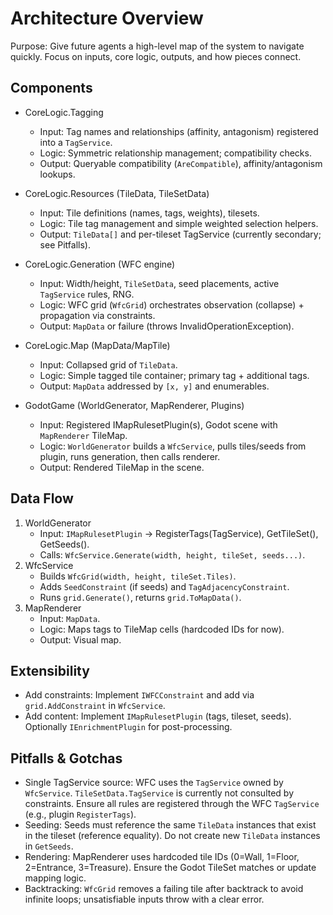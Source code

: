 # Architecture Overview

Purpose: Give future agents a high-level map of the system to navigate quickly. Focus on inputs, core logic, outputs, and how pieces connect.

## Components

- CoreLogic.Tagging
  - Input: Tag names and relationships (affinity, antagonism) registered into a `TagService`.
  - Logic: Symmetric relationship management; compatibility checks.
  - Output: Queryable compatibility (`AreCompatible`), affinity/antagonism lookups.

- CoreLogic.Resources (TileData, TileSetData)
  - Input: Tile definitions (names, tags, weights), tilesets.
  - Logic: Tile tag management and simple weighted selection helpers.
  - Output: `TileData[]` and per-tileset TagService (currently secondary; see Pitfalls).

- CoreLogic.Generation (WFC engine)
  - Input: Width/height, `TileSetData`, seed placements, active `TagService` rules, RNG.
  - Logic: WFC grid (`WfcGrid`) orchestrates observation (collapse) + propagation via constraints.
  - Output: `MapData` or failure (throws InvalidOperationException).

- CoreLogic.Map (MapData/MapTile)
  - Input: Collapsed grid of `TileData`.
  - Logic: Simple tagged tile container; primary tag + additional tags.
  - Output: `MapData` addressed by `[x, y]` and enumerables.

- GodotGame (WorldGenerator, MapRenderer, Plugins)
  - Input: Registered IMapRulesetPlugin(s), Godot scene with `MapRenderer` TileMap.
  - Logic: `WorldGenerator` builds a `WfcService`, pulls tiles/seeds from plugin, runs generation, then calls renderer.
  - Output: Rendered TileMap in the scene.

## Data Flow

1) WorldGenerator
   - Input: `IMapRulesetPlugin` -> RegisterTags(TagService), GetTileSet(), GetSeeds().
   - Calls: `WfcService.Generate(width, height, tileSet, seeds...)`.
2) WfcService
   - Builds `WfcGrid(width, height, tileSet.Tiles)`.
   - Adds `SeedConstraint` (if seeds) and `TagAdjacencyConstraint`.
   - Runs `grid.Generate()`, returns `grid.ToMapData()`.
3) MapRenderer
   - Input: `MapData`.
   - Logic: Maps tags to TileMap cells (hardcoded IDs for now).
   - Output: Visual map.

## Extensibility

- Add constraints: Implement `IWFCConstraint` and add via `grid.AddConstraint` in `WfcService`.
- Add content: Implement `IMapRulesetPlugin` (tags, tileset, seeds). Optionally `IEnrichmentPlugin` for post-processing.

## Pitfalls & Gotchas

- Single TagService source: WFC uses the `TagService` owned by `WfcService`. `TileSetData.TagService` is currently not consulted by constraints. Ensure all rules are registered through the WFC `TagService` (e.g., plugin `RegisterTags`).
- Seeding: Seeds must reference the same `TileData` instances that exist in the tileset (reference equality). Do not create new `TileData` instances in `GetSeeds`.
- Rendering: MapRenderer uses hardcoded tile IDs (0=Wall, 1=Floor, 2=Entrance, 3=Treasure). Ensure the Godot TileSet matches or update mapping logic.
- Backtracking: `WfcGrid` removes a failing tile after backtrack to avoid infinite loops; unsatisfiable inputs throw with a clear error.


